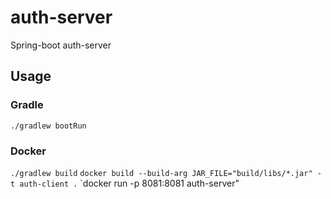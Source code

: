 # auth-server
Spring-boot auth-server

## Usage

### Gradle
`./gradlew bootRun`

### Docker
`./gradlew build`
`docker build --build-arg JAR_FILE="build/libs/*.jar" -t auth-client .`
`docker run -p 8081:8081 auth-server"
